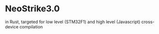 NeoStrike3.0
============

in Rust, targeted for low level (STM32F1) and high level (Javascript) cross-device compilation
